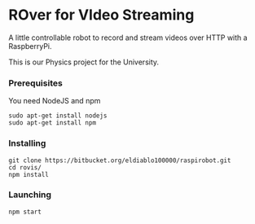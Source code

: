# ROver for VIdeo Streaming

A little controllable robot to record and stream videos over HTTP with a RaspberryPi.

This is our Physics project for the University. 

### Prerequisites
You need NodeJS and npm
```
sudo apt-get install nodejs
sudo apt-get install npm
```

### Installing
```
git clone https://bitbucket.org/eldiablo100000/raspirobot.git
cd rovis/
npm install
```

### Launching
```
npm start
```
